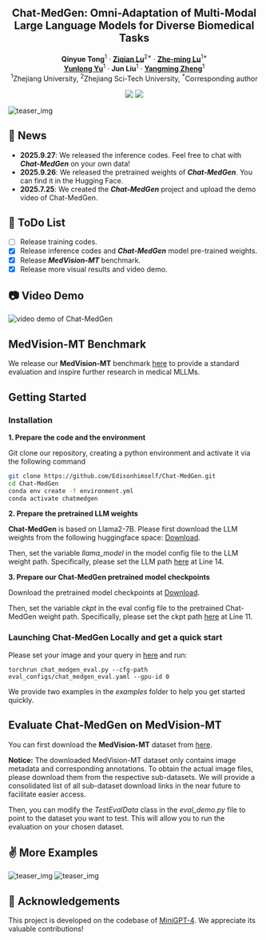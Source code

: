 <p align="center">

  <h2 align="center">
  Chat-MedGen: Omni-Adaptation of Multi-Modal Large Language Models for Diverse Biomedical Tasks

  </h2>
  <p align="center">
    <a><strong>Qinyue Tong</strong></a><sup>1</sup>
    ·
    <a href="https://scholar.google.com/citations?user=qx1yRVEAAAAJ&hl=zh-CN"><strong>Ziqian Lu</strong></a><sup>2*</sup>
    ·
    <a href="https://person.zju.edu.cn/lzmhome"><strong>Zhe-ming Lu</strong></a><sup>1*</sup>
    <br>
    <a href="https://person.zju.edu.cn/en/yunlong"><strong>Yunlong Yu</strong></a><sup>1</sup>
    ·
    <a><strong>Jun Liu</strong></a><sup>1</sup>
    ·
    <a href="https://person.zju.edu.cn/zymsun2002"><strong>Yangming Zheng</strong></a><sup>1</sup>
    <!-- <br> -->
    <br>
    <sup>1</sup>Zhejiang University, <sup>2</sup>Zhejiang Sci-Tech University, <sup>*</sup>Corresponding author
    <br>
    <div align="center">
    <a href='https://huggingface.co/Carryyy/Chat-MedGen'><img src='https://img.shields.io/badge/%F0%9F%A4%97%20HuggingFace-ChatMedGen-yellow'></a>
    <a href='https://huggingface.co/datasets/Carryyy/MedVision-MT'><img src='https://img.shields.io/badge/%F0%9F%A4%97%20HuggingFace-MedVisionMT-yellow?color=yellow'></a>
    </div>
  </p>
</p>
  
![teaser_img](image/teaser.png)

## :mega: News
- **2025.9.27**: We released the inference codes. Feel free to chat with ***Chat-MedGen*** on your own data!
- **2025.9.26**: We released the pretrained weights of ***Chat-MedGen***. You can find it in the Hugging Face.
- **2025.7.25**: We created the ***Chat-MedGen*** project and upload the demo video of Chat-MedGen.

## :memo: ToDo List
- [ ] Release training codes.
- [x] Release inference codes and ***Chat-MedGen*** model pre-trained weights. 
- [x] Release ***MedVision-MT*** benchmark.
- [x] Release more visual results and video demo.

## :camera: Video Demo 
![video demo of Chat-MedGen](image/chatmedgen-demo.gif)


## MedVision-MT Benchmark
We release our **MedVision-MT** benchmark [here](https://huggingface.co/datasets/Carryyy/MedVision-MT) to provide a standard evaluation and inspire further research in medical MLLMs.


## Getting Started
### Installation

**1. Prepare the code and the environment**

Git clone our repository, creating a python environment and activate it via the following command

```bash
git clone https://github.com/Edisonhimself/Chat-MedGen.git
cd Chat-MedGen
conda env create -f environment.yml
conda activate chatmedgen
```

**2. Prepare the pretrained LLM weights**

**Chat-MedGen** is based on Llama2-7B. Please first download the LLM weights from the following huggingface space:
[Download](https://huggingface.co/meta-llama/Llama-2-7b-chat-hf/tree/main).

Then, set the variable *llama_model* in the model config file to the LLM weight path. Specifically, please set the LLM path 
[here](chatmedgen/configs/models/chatmedgen.yaml#L15) at Line 14.


**3. Prepare our Chat-MedGen pretrained model checkpoints**

Download the pretrained model checkpoints at [Download](https://huggingface.co/Carryyy/Chat-MedGen/tree/main).

Then, set the variable *ckpt* in the eval config file to the pretrained Chat-MedGen weight path. Specifically, please set the ckpt path 
[here](eval_configs/chat_medgen_eval.yaml#L12) at Line 11.


### Launching Chat-MedGen Locally and get a quick start
Please set your image and your query in [here](chat_medgen_eval.py) and run:
```
torchrun chat_medgen_eval.py --cfg-path eval_configs/chat_medgen_eval.yaml --gpu-id 0
```

We provide two examples in the *examples* folder to help you get started quickly.


## Evaluate Chat-MedGen on MedVision-MT

You can first download the **MedVision-MT** dataset from [here](https://huggingface.co/datasets/Carryyy/MedVision-MT).

**Notice:** The downloaded MedVision-MT dataset only contains image metadata and corresponding annotations. To obtain the actual image files, please download them from the respective sub-datasets. We will provide a consolidated list of all sub-dataset download links in the near future to facilitate easier access.

Then, you can modify the *TestEvalData* class in the *eval_demo.py* file to point to the dataset you want to test. This will allow you to run the evaluation on your chosen dataset.




## :v: More Examples
![teaser_img](image/example1.png)
![teaser_img](image/example2.png)


## :clap: Acknowledgements
This project is developed on the codebase of [MiniGPT-4](https://github.com/Vision-CAIR/MiniGPT-4). We appreciate its valuable contributions! 
